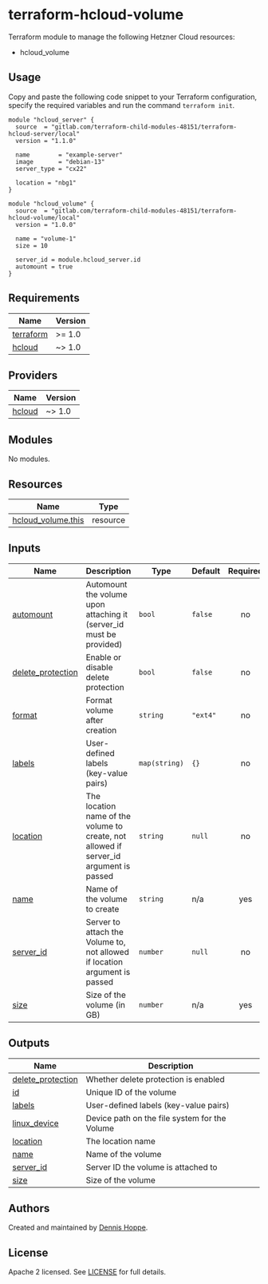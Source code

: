 # terraform-hcloud-volume

Terraform module to manage the following Hetzner Cloud resources:

* hcloud_volume

## Usage

Copy and paste the following code snippet to your Terraform configuration,
specify the required variables and run the command `terraform init`.

```hcl
module "hcloud_server" {
  source  = "gitlab.com/terraform-child-modules-48151/terraform-hcloud-server/local"
  version = "1.1.0"

  name        = "example-server"
  image       = "debian-13"
  server_type = "cx22"

  location = "nbg1"
}

module "hcloud_volume" {
  source  = "gitlab.com/terraform-child-modules-48151/terraform-hcloud-volume/local"
  version = "1.0.0"

  name = "volume-1"
  size = 10

  server_id = module.hcloud_server.id
  automount = true
}

```

<!-- BEGIN_TF_DOCS -->
## Requirements

| Name | Version |
|------|---------|
| <a name="requirement_terraform"></a> [terraform](#requirement\_terraform) | >= 1.0 |
| <a name="requirement_hcloud"></a> [hcloud](#requirement\_hcloud) | ~> 1.0 |

## Providers

| Name | Version |
|------|---------|
| <a name="provider_hcloud"></a> [hcloud](#provider\_hcloud) | ~> 1.0 |

## Modules

No modules.

## Resources

| Name | Type |
|------|------|
| [hcloud_volume.this](https://registry.terraform.io/providers/hetznercloud/hcloud/latest/docs/resources/volume) | resource |

## Inputs

| Name | Description | Type | Default | Required |
|------|-------------|------|---------|:--------:|
| <a name="input_automount"></a> [automount](#input\_automount) | Automount the volume upon attaching it (server\_id must be provided) | `bool` | `false` | no |
| <a name="input_delete_protection"></a> [delete\_protection](#input\_delete\_protection) | Enable or disable delete protection | `bool` | `false` | no |
| <a name="input_format"></a> [format](#input\_format) | Format volume after creation | `string` | `"ext4"` | no |
| <a name="input_labels"></a> [labels](#input\_labels) | User-defined labels (key-value pairs) | `map(string)` | `{}` | no |
| <a name="input_location"></a> [location](#input\_location) | The location name of the volume to create, not allowed if server\_id argument is passed | `string` | `null` | no |
| <a name="input_name"></a> [name](#input\_name) | Name of the volume to create | `string` | n/a | yes |
| <a name="input_server_id"></a> [server\_id](#input\_server\_id) | Server to attach the Volume to, not allowed if location argument is passed | `number` | `null` | no |
| <a name="input_size"></a> [size](#input\_size) | Size of the volume (in GB) | `number` | n/a | yes |

## Outputs

| Name | Description |
|------|-------------|
| <a name="output_delete_protection"></a> [delete\_protection](#output\_delete\_protection) | Whether delete protection is enabled |
| <a name="output_id"></a> [id](#output\_id) | Unique ID of the volume |
| <a name="output_labels"></a> [labels](#output\_labels) | User-defined labels (key-value pairs) |
| <a name="output_linux_device"></a> [linux\_device](#output\_linux\_device) | Device path on the file system for the Volume |
| <a name="output_location"></a> [location](#output\_location) | The location name |
| <a name="output_name"></a> [name](#output\_name) | Name of the volume |
| <a name="output_server_id"></a> [server\_id](#output\_server\_id) | Server ID the volume is attached to |
| <a name="output_size"></a> [size](#output\_size) | Size of the volume |
<!-- END_TF_DOCS -->

## Authors

Created and maintained by [Dennis Hoppe](https://gitlab.com/dhoppeIT).

## License

Apache 2 licensed. See [LICENSE](LICENSE) for full details.
